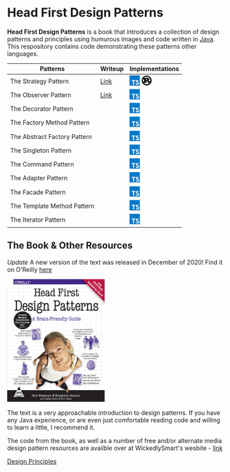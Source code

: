 # Head First Design Patterns

**Head First Design Patterns** is a book that introduces a collection of design patterns and principles using humurous images and code written in [Java](https://docs.oracle.com/javase/8/docs/technotes/guides/language/index.html). This respository contains code demonstrating these patterns other languages.

| Patterns | Writeup | Implementations |
|----|----|----|
|The Strategy Pattern | [Link](patterns/strategy/README.md) | [<img src="./assets/typescript.svg" width="24">](patterns/strategy/index.ts) [<img src="./assets/rust.svg" width="24">](src/lib.rs) |
|The Observer Pattern | [Link](patterns/observer/README.md) | [<img src="./assets/typescript.svg" width="24">](patterns/observer/index.ts) |
|The Decorator Pattern | | [<img src="./assets/typescript.svg" width="24">](patterns/decorator/index.ts) |
|The Factory Method Pattern | | [<img src="./assets/typescript.svg" width="24">](patterns/factory/index.ts) |
|The Abstract Factory Pattern | | [<img src="./assets/typescript.svg" width="24">](patterns/factory/index.ts) |
|The Singleton Pattern | | [<img src="./assets/typescript.svg" width="24">](patterns/singleton/index.ts) |
|The Command Pattern | | [<img src="./assets/typescript.svg" width="24">](patterns/command/index.ts) |
|The Adapter Pattern | | [<img src="./assets/typescript.svg" width="24">](patterns/adapter-facade/index.ts) |
|The Facade Pattern | | [<img src="./assets/typescript.svg" width="24">](patterns/adapter-facade/index.ts) |
|The Template Method Pattern | | [<img src="./assets/typescript.svg" width="24">](patterns/template-method/index.ts) |
|The Iterator Pattern | | [<img src="./assets/typescript.svg" width="24">](patterns/iterator/index.ts) |

## The Book & Other Resources

*Update* A new version of the text was released in December of 2020! Find it on O'Reilly [here](https://www.oreilly.com/library/view/head-first-design/9781492077992/)

<img src="./assets/head-first-design-patterns-cover.jpg" height="45%" width="45%"/>

The text is a very approachable introduction to design patterns. If you have any Java experience, or are even just comfortable reading code and willing to learn a little, I recommend it.

The code from the book, as well as a number of free and/or alternate media design pattern resources are availble over at WickedlySmart's wesbite - [link](https://www.wickedlysmart.com/head-first-design-patterns/)

[Design Principles](./DESIGN_PRINCIPLES.md)

